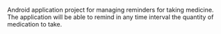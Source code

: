 Android application project for managing reminders for taking medicine. The application will be able to remind in any time interval the quantity of medication to take.